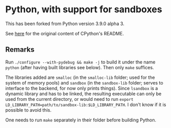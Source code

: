 



# Python, with support for sandboxes

This has been forked from Python version 3.9.0 alpha 3.

See [here](https://github.com/ElsaWeb/cpython/blob/master/README_PYTHON.rst) for the original content of CPython's README.

## Remarks

Run `./configure --with-pydebug && make -j` to build it under the name `python` (after having built libraries see below). Then only `make` suffices.

The libraries added are `smalloc` (in the `smalloc-lib` folder; used for the system of memory pools) and `sandbox` (in the `sandbox-lib` folder; serves to interface to the backend, for now only prints things). Since `lsandbox` is a dynamic library and has to be linked, the resulting executable can only be used from the current directory, or would need to run `export LD_LIBRARY_PATH=path/to/sandbox-lib:$LD_LIBRARY_PATH`. I don't know if it is possible to avoid this.

One needs to run `make` separately in their folder before building Python.


